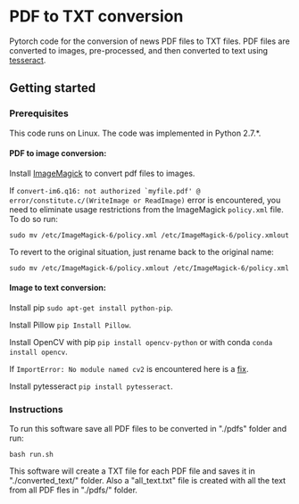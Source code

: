 # PDF to TXT conversion

Pytorch code for the conversion of news PDF files to TXT files. PDF files are converted to images, pre-processed, and then converted to text using [tesseract](https://github.com/tesseract-ocr).  

## Getting started

### Prerequisites

This code runs on Linux. The code was implemented in Python 2.7.*.

#### PDF to image conversion:
Install [ImageMagick](http://apt.ubuntu.com/p/imagemagick) to convert pdf files to images.

If ```convert-im6.q16: not authorized `myfile.pdf' @ error/constitute.c/(WriteImage or ReadImage)``` error is encountered, you need to eliminate usage restrictions from the ImageMagick ```policy.xml``` file. To do so run:

```
sudo mv /etc/ImageMagick-6/policy.xml /etc/ImageMagick-6/policy.xmlout
```
To revert to the original situation, just rename back to the original name:
```
sudo mv /etc/ImageMagick-6/policy.xmlout /etc/ImageMagick-6/policy.xml 
```

#### Image to text conversion:

Install pip ```sudo apt-get install python-pip```.

Install Pillow ```pip Install Pillow```.

Install OpenCV with pip ```pip install opencv-python``` or with conda ```conda install opencv```.

If ```ImportError: No module named cv2``` is encountered here is a [fix](https://stackoverflow.com/questions/19876079/cannot-find-module-cv2-when-using-opencv).

Install pytesseract ```pip install pytesseract```.

### Instructions

To run this software save all PDF files to be converted in "./pdfs" folder and run:

```
bash run.sh
```
This software will create a TXT file for each PDF file and saves it in "./converted_text/" folder. Also a "all_text.txt" file is created with all the text from all PDF fles in "./pdfs/" folder.
